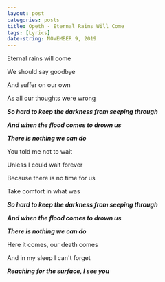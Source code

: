 ```yaml
---
layout: post
categories: posts
title: Opeth - Eternal Rains Will Come
tags: [Lyrics]
date-string: NOVEMBER 9, 2019
---
```


Eternal rains will come

We should say goodbye

And suffer on our own

As all our thoughts were wrong



***So hard to keep the darkness from seeping through***

***And when the flood comes to drown us***

***There is nothing we can do***



You told me not to wait

Unless I could wait forever

Because there is no time for us

Take comfort in what was



***So hard to keep the darkness from seeping through***

***And when the flood comes to drown us***

***There is nothing we can do***



Here it comes, our death comes

And in my sleep I can't forget

***Reaching for the surface, I see you***